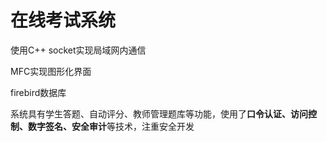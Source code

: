 # 在线考试系统

使用C++ socket实现局域网内通信

MFC实现图形化界面

firebird数据库

系统具有学生答题、自动评分、教师管理题库等功能，使用了**口令认证、访问控制、数字签名、安全审计**等技术，注重安全开发
